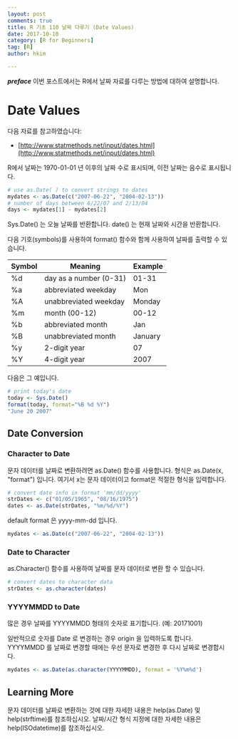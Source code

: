 ```yaml
---
layout: post  
comments: true  
title: R 기초 110 날짜 다루기 (Date Values)  
date: 2017-10-10  
category: [R for Beginners]  
tag: [R]  
author: hkim  

---
```


***preface*** 이번 포스트에서는 R에서 날짜 자료를 다루는 방법에 대하여 설명합니다.

# Date Values

다음 자료를 참고하였습니다:  
- [http://www.statmethods.net/input/dates.html](http://www.statmethods.net/input/dates.html)

R에서 날짜는 1970-01-01 년 이후의 날짜 수로 표시되며, 이전 날짜는 음수로 표시됩니다.


```r
# use as.Date( ) to convert strings to dates
mydates <- as.Date(c("2007-06-22", "2004-02-13"))
# number of days between 6/22/07 and 2/13/04
days <- mydates[1] - mydates[2]
```

Sys.Date() 는 오늘 날짜를 반환합니다.
date() 는 현재 날짜와 시간을 반환합니다.

다음 기호(symbols)를 사용하여 format() 함수와 함께 사용하여 날짜를 출력할 수 있습니다.


Symbol | Meaning            | Example
-------|--------------------|-------------
%d | day as a number (0-31) | 01-31
%a | abbreviated weekday    | Mon
%A | unabbreviated weekday  | Monday
%m | month (00-12)          | 00-12
%b | abbreviated month      | Jan
%B | unabbreviated month    |January
%y | 2-digit year           | 07
%Y | 4-digit year           | 2007

다음은 그 예입니다.

```r
# print today's date
today <- Sys.Date()
format(today, format="%B %d %Y")
"June 20 2007"
```

## Date Conversion

### Character to Date

문자 데이터를 날짜로 변환하려면 as.Date() 함수를 사용합니다. 형식은 as.Date(x, "format") 입니다. 여기서 x는 문자 데이터이고 format은 적절한 형식을 입력합니다.

```r
# convert date info in format 'mm/dd/yyyy'
strDates <- c("01/05/1965", "08/16/1975")
dates <- as.Date(strDates, "%m/%d/%Y")
```

default format 은 yyyy-mm-dd 입니다.

```r
mydates <- as.Date(c("2007-06-22", "2004-02-13"))
```

### Date to Character

as.Character() 함수를 사용하여 날짜를 문자 데이터로 변환 할 수 있습니다.

```r
# convert dates to character data
strDates <- as.character(dates)
```

### YYYYMMDD to Date

많은 경우 날짜를 YYYYMMDD 형태의 숫자로 표기합니다. (예: 20171001)

일반적으로 숫자를 Date 로 변경하는 경우 origin 을 입력하도록 합니다. YYYYMMDD 를 날짜로 변경할 때에는 우선 문자로 변경한 후 다시 날짜로 변경합시다.

```r
mydates <- as.Date(as.character(YYYYMMDD), format = '%Y%m%d')
```


## Learning More

문자 데이터를 날짜로 변환하는 것에 대한 자세한 내용은 help(as.Date) 및 help(strftime)를 참조하십시오. 날짜/시간 형식 지정에 대한 자세한 내용은 help(ISOdatetime)를 참조하십시오.
